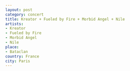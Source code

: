 ```yaml
---
layout: post
category: concert
title: Kreator + Fueled by Fire + Morbid Angel + Nile
artists: 
- Kreator
- Fueled by Fire
- Morbid Angel
- Nile
place: 
- Bataclan
country: France
city: Paris
---
```


